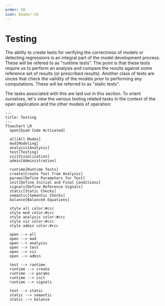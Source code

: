 ```yaml
---
order: 50
icon: beaker-24
---
```


# Testing

The ability to create tests for verifying the correctness of models or detecting
regressions is an integral part of the model development process. These will be
refered to as "runtime tests". The point is that these tests require us to
perform an analysis and compare the results against some reference set of
results (or prescribed results). Another class of tests are onces that check the
validity of the models _prior_ to performing any computations. These will be
referred to as "static tests".

The tasks associated with this are laid out in this section. To orient
ourselves, let's view the various testing related tasks in the context of the
open application and the other models of operation:

```mermaid
---
title: Testing
---
flowchart LR
  open[Dyad Code Activated]

  all[All Modes]
  mod[Modeling]
  analysis[Analysis]
  test[Testing]
  viz[Visualization]
  admin[Administration]

  runtime[Runtime Tests]
  create[Create Test from Analysis]
  params[Define Parameters for Test]
  init[Define Initial and Final Conditions]
  signals[Define Reference Signals]
  static[Static Checks]
  semantic[Semantic Checks]
  balance[Balanced Equations]

  style all color:#ccc
  style mod color:#ccc
  style analysis color:#ccc
  style viz color:#ccc
  style admin color:#ccc

  open --> all
  open --> mod
  open --> analysis
  open --> test
  open --> viz
  open --> admin

  test --> runtime
  runtime --> create
  runtime --> params
  runtime --> init
  runtime --> signals

  test --> static
  static --> semantic
  static --> balance
```
